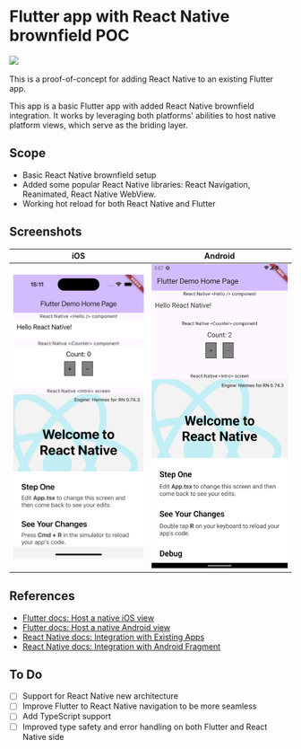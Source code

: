 # Flutter app with React Native brownfield POC

<img src="https://raw.githubusercontent.com/callstack/flutter-brownfield/main/docs/images/flutter-react-love.png" />

This is a proof-of-concept for adding React Native to an existing Flutter app.

This app is a basic Flutter app with added React Native brownfield integration. It works by leveraging both platforms' abilities to host native platform views, which serve as the briding layer. 

## Scope

* Basic React Native brownfield setup
* Added some popular React Native libraries: React Navigation, Reanimated, React Native WebView.
* Working hot reload for both React Native and Flutter

## Screenshots

|                                                           iOS                                                            |                                                           Android                                                            |
| :----------------------------------------------------------------------------------------------------------------------: | :--------------------------------------------------------------------------------------------------------------------------: |
| <img src="https://raw.githubusercontent.com/callstack/flutter-brownfield/main/docs/images/flutter-brownfield-ios.png" /> | <img src="https://raw.githubusercontent.com/callstack/flutter-brownfield/main/docs/images/flutter-brownfield-android.png" /> |

## References

- [Flutter docs: Host a native iOS view](https://docs.flutter.dev/platform-integration/ios/platform-views)
- [Flutter docs: Host a native Android view](https://docs.flutter.dev/platform-integration/android/platform-views)
- [React Native docs: Integration with Existing Apps](https://reactnative.dev/docs/integration-with-existing-apps)
- [React Native docs: Integration with Android Fragment](https://reactnative.dev/docs/integration-with-android-fragment)

## To Do

- [ ] Support for React Native new architecture
- [ ] Improve Flutter to React Native navigation to be more seamless
- [ ] Add TypeScript support
- [ ] Improved type safety and error handling on both Flutter and React Native side